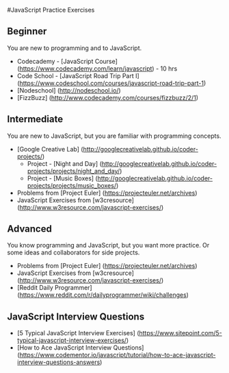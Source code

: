 #JavaScript Practice Exercises

## Beginner
You are new to programming and to JavaScript.
- Codecademy - [JavaScript Course] (https://www.codecademy.com/learn/javascript) - 10 hrs
- Code School - [JavaScript Road Trip Part I] (https://www.codeschool.com/courses/javascript-road-trip-part-1)
- [Nodeschool] (http://nodeschool.io/)
- [FizzBuzz] (http://www.codecademy.com/courses/fizzbuzz/2/1)

## Intermediate
You are new to JavaScript, but you are familiar with programming concepts.

- [Google Creative Lab] (http://googlecreativelab.github.io/coder-projects/)
  - Project - [Night and Day] (http://googlecreativelab.github.io/coder-projects/projects/night_and_day/)
  - Project - [Music Boxes] (http://googlecreativelab.github.io/coder-projects/projects/music_boxes/)
- Problems from [Project Euler] (https://projecteuler.net/archives)
- JavaScript Exercises from [w3cresource] (http://www.w3resource.com/javascript-exercises/)

## Advanced
You know programming and JavaScript, but you want more practice. Or some ideas and collaborators for side projects. 

- Problems from [Project Euler] (https://projecteuler.net/archives)
- JavaScript Exercises from [w3cresource] (http://www.w3resource.com/javascript-exercises/)
- [Reddit Daily Programmer] (https://www.reddit.com/r/dailyprogrammer/wiki/challenges)

## JavaScript Interview Questions

- [5 Typical JavaScript Interview Exercises] (https://www.sitepoint.com/5-typical-javascript-interview-exercises/)
- [How to Ace JavaScript Interview Questions] (https://www.codementor.io/javascript/tutorial/how-to-ace-javascript-interview-questions-answers)
